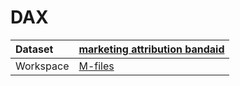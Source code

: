 



# DAX

|Dataset|[marketing attribution bandaid](./../marketing-attribution-bandaid.md)|
| :--- | :--- |
|Workspace|[M-files](../../Workspaces/M-files.md)|
